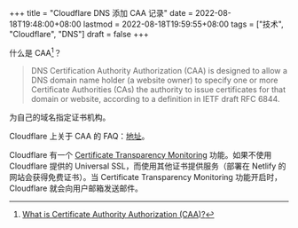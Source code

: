 +++
title = "Cloudflare DNS 添加 CAA 记录"
date = 2022-08-18T19:48:00+08:00
lastmod = 2022-08-18T19:59:55+08:00
tags = ["技术", "Cloudflare", "DNS"]
draft = false
+++

什么是 CAA[^fn:1]？

> DNS Certification Authority Authorization (CAA) is designed to allow a DNS domain name holder (a website owner) to specify one or more Certificate
> Authorities (CAs) the authority to issue certificates for that domain or website, according to a definition in IETF draft RFC 6844.

为自己的域名指定证书机构。

Cloudflare 上关于 CAA 的 FAQ：[地址](https://support.cloudflare.com/hc/en-us/articles/115000310832-Certification-Authority-Authorization-CAA-FAQ)。

Cloudflare 有一个 [Certificate Transparency Monitoring](https://developers.cloudflare.com/ssl/edge-certificates/additional-options/certificate-transparency-monitoring) 功能。如果不使用 Cloudflare 提供的 Universal SSL，而使用其他证书提供服务（部署在 Netlify 的网站会获得免费证书）。当 Certificate Transparency Monitoring 功能开启时，Cloudflare 就会向用户邮箱发送邮件。

[^fn:1]: [What is Certificate Authority Authorization (CAA)?](https://www.websecurity.digicert.com/security-topics/what-is-certificate-authority-authorization)